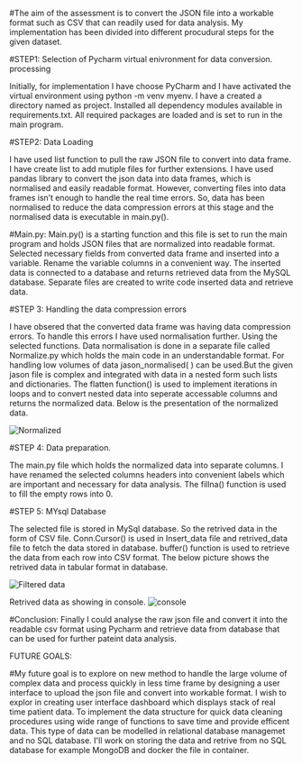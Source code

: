 #The aim of the assessment is to convert the JSON file into a workable format such as CSV that can readily used for data analysis. My implementation has been divided into different procudural steps for the given dataset.

#STEP1: Selection of Pycharm virtual enivronment for data conversion. processing

Initially, for implementation I have choose PyCharm and I have activated the virtual environment using python -m venv myenv. I have a created a directory named as project. Installed all dependency modules available in requirements.txt. All required packages are loaded and is set to run in the main program.

#STEP2: Data Loading

I have used list function to pull the raw JSON file to convert into data frame. I have create list to add mutiple files for further extensions. I have used pandas library to convert the json data into data frames, which is normalised and easily readable format. However, converting files into data frames isn’t enough to handle the real time errors. So, data has been normalised to reduce the data compression errors at this stage and the normalised data is executable in main.py().

#Main.py: Main.py() is a starting function and this file is set to run the main program and holds JSON files that are normalized into readable format. Selected necessary fields from converted data frame and inserted into a variable. Rename the variable columns in a convenient way. The inserted data is connected to a database and returns retrieved data from the MySQL database. Separate files are created to write code inserted data and retrieve data.

#STEP 3: Handling the data compression errors

I have obsered that the converted data frame was having data compression errors. To handle this errors I have used normalisation further. Using the selected functions. Data normalisation is done in a separate file called Normalize.py which holds the main code in an understandable format. For handling low volumes of data jason_normalised( ) can be used.But the given jason file is complex and integrated with data in a nested form such lists and dictionaries. The flatten function() is used to implement iterations in loops and to convert nested data into seperate accessable columns and returns the normalized data. Below is the presentation of the normalized data.

![Normalized](https://user-images.githubusercontent.com/81103191/155490828-ab0174c7-5df5-484c-bd69-9c71321965e0.PNG)

#STEP 4: Data preparation.

The main.py file which holds the normalized data into separate columns. I have renamed the selected columns headers into convenient labels which are important and necessary for data analysis. The fillna() function is used to fill the empty rows into 0.

#STEP 5: MYsql Database

The selected file is stored in MySql database. So the retrived data in the form of CSV file. Conn.Cursor() is used in Insert_data file and retrived_data file to fetch the data stored in database. buffer() function is used to retrieve the data from each row into CSV format. The below picture shows the retrived data in tabular format in database.

![Filtered data](https://user-images.githubusercontent.com/81103191/155578992-e465cd99-a37a-4adf-9fe4-efa2b93443be.PNG) 

Retrived data as showing in console.
![console](https://user-images.githubusercontent.com/81103191/155579492-5ec52506-62b5-4cfb-9d8d-5a3ab8cb2288.PNG)

#Conclusion: Finally I could analyse the raw json file and convert it into the readable csv format using Pycharm and retrieve data from database that can be used for further pateint data analysis.

FUTURE GOALS:

#My future goal is to explore on new method to handle the large volume of complex data and process quickly in less time frame by designing a user interface to upload the json file and convert into workable format. I wish to explor in creating user interface dashboard which displays stack of real time patient data. To implement the data structure for quick data cleaning procedures using wide range of functions to save time and provide efficent data. This type of data can be modelled in relational database managemet and no SQL database. I'll work on storing the data and retrive from no SQL database for example MongoDB and docker the file in container.
